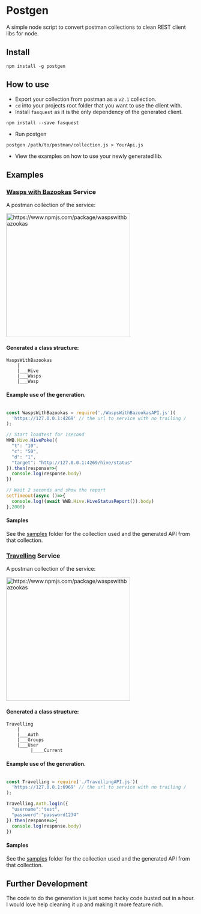 # Postgen

A simple node script to convert postman collections to clean REST client libs for node.

## Install

```
npm install -g postgen
```

## How to use

* Export your collection from postman as a `v2.1` collection.
* `cd` into your projects root folder that you want to use the client with.
* Install `fasquest` as it is the only dependency of the generated client.
```
npm install --save fasquest
```
* Run postgen
```
postgen /path/to/postman/collection.js > YourApi.js
```
* View the examples on how to use your newly generated lib.

## Examples

### [Wasps with Bazookas](https://github.com/Phara0h/WaspsWithBazookas) Service

A postman collection of the service:

 <img src="https://i.imgur.com/SssAdP5.png" alt="https://www.npmjs.com/package/waspswithbazookas" data-canonical-src="https://i.imgur.com/SssAdP5.png"  width="330"/>

#### Generated a class structure:
```
WaspsWithBazookas
    |
    |___Hive
    |___Wasps
    |___Wasp
```

#### Example use of the generation.
```js

const WaspsWithBazookas = require('./WaspsWithBazookasAPI.js')(
  'https://127.0.0.1:4269' // the url to service with no trailing /
);

// Start loadtest for 1second
WWB.Hive.HivePoke({
  "t": "10",
  "c": "50",
  "d": "1",
  "target": "http://127.0.0.1:4269/hive/status"
}).then(response=>{
  console.log(response.body)
})

// Wait 2 seconds and show the report
setTimeout(async ()=>{
  console.log((await WWB.Hive.HiveStatusReport()).body)
},2000)

```
#### Samples

See the [samples](https://github.com/Phara0h/Postgen/blob/master/samples/) folder for the collection used and the generated API from that collection.

### [Travelling](https://github.com/abeai/travelling) Service

A postman collection of the service:

 <img src="https://i.imgur.com/2hD4oPU.png" alt="https://www.npmjs.com/package/waspswithbazookas" data-canonical-src="https://i.imgur.com/2hD4oPU.png" width="330" />

#### Generated a class structure:
```
Travelling
    |
    |___Auth
    |___Groups
    |___User
         |____Current
```

#### Example use of the generation.
```js

const Travelling = require('./TravellingAPI.js')(
  'https://127.0.0.1:6969' // the url to service with no trailing /
);

Travelling.Auth.login({
  "username":"test",
  "password":"password1234"
}).then(response=>{
  console.log(response.body)
})

```

#### Samples

See the [samples](https://github.com/Phara0h/Postgen/blob/master/samples/) folder for the collection used and the generated API from that collection.

## Further Development
The code to do the generation is just some hacky code busted out in a hour. I would love help cleaning it up and making it more feature rich.
